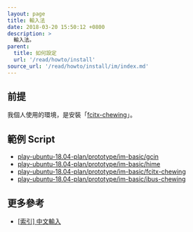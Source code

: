 ```yaml
---
layout: page
title: 輸入法
date: 2018-03-20 15:50:12 +0800
description: >
  輸入法。
parent:
  title: 如何設定
  url: '/read/howto/install'
source_url: '/read/howto/install/im/index.md'
---
```



## 前提

我個人使用的環境，是安裝「[fcitx-chewing](https://github.com/samwhelp/play-ubuntu-18.04-plan/tree/master/prototype/im-basic/fcitx-chewing)」。


## 範例 Script

* [play-ubuntu-18.04-plan/prototype/im-basic/gcin](https://github.com/samwhelp/play-ubuntu-18.04-plan/tree/master/prototype/im-basic/gcin)
*  [play-ubuntu-18.04-plan/prototype/im-basic/hime](https://github.com/samwhelp/play-ubuntu-18.04-plan/tree/master/prototype/im-basic/hime)
*  [play-ubuntu-18.04-plan/prototype/im-basic/fcitx-chewing](https://github.com/samwhelp/play-ubuntu-18.04-plan/tree/master/prototype/im-basic/fcitx-chewing)
*  [play-ubuntu-18.04-plan/prototype/im-basic/ibus-chewing](https://github.com/samwhelp/play-ubuntu-18.04-plan/tree/master/prototype/im-basic/ibus-chewing)


## 更多參考

* [[索引] 中文輸入](https://www.ubuntu-tw.org/modules/newbb/viewtopic.php?post_id=333556#forumpost333556)
